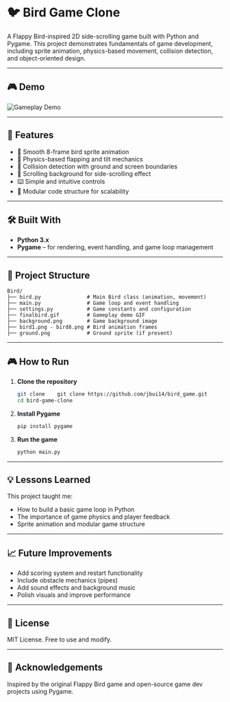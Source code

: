 # 🐦 Bird Game Clone

A Flappy Bird-inspired 2D side-scrolling game built with Python and Pygame. This project demonstrates fundamentals of game development, including sprite animation, physics-based movement, collision detection, and object-oriented design.

---

## 🎮 Demo

![Gameplay Demo](./finalbird.gif)

---

## 🚀 Features

- 🐤 Smooth 8-frame bird sprite animation  
- 🎯 Physics-based flapping and tilt mechanics  
- 🧱 Collision detection with ground and screen boundaries  
- 🌆 Scrolling background for side-scrolling effect  
- ⌨️ Simple and intuitive controls  
- 🔧 Modular code structure for scalability  

---

## 🛠️ Built With

- **Python 3.x**  
- **Pygame** – for rendering, event handling, and game loop management  

---

## 📂 Project Structure

```
Bird/
├── bird.py               # Main Bird class (animation, movement)
├── main.py               # Game loop and event handling
├── settings.py           # Game constants and configuration
├── finalbird.gif         # Gameplay demo GIF
├── background.png        # Game background image
├── bird1.png - bird8.png # Bird animation frames
├── ground.png            # Ground sprite (if present)
```

---

## 🎮 How to Run

1. **Clone the repository**

   ```bash
   git clone    git clone https://github.com/jbui14/bird_game.git
   cd bird-game-clone
   ```

2. **Install Pygame**

   ```bash
   pip install pygame
   ```

3. **Run the game**

   ```bash
   python main.py
   ```

---

## 💡 Lessons Learned

This project taught me:
- How to build a basic game loop in Python  
- The importance of game physics and player feedback  
- Sprite animation and modular game structure  

---

## 📈 Future Improvements

- Add scoring system and restart functionality  
- Include obstacle mechanics (pipes)  
- Add sound effects and background music  
- Polish visuals and improve performance  

---

## 📄 License

MIT License. Free to use and modify.

---

## 🙌 Acknowledgements

Inspired by the original Flappy Bird game and open-source game dev projects using Pygame.
